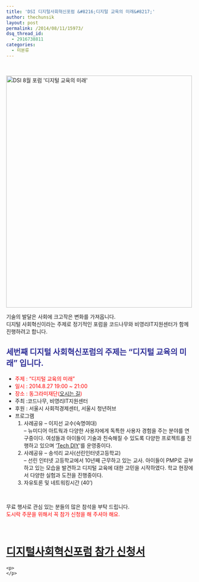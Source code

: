 ```yaml
---
title: 'DSI 디지털사회혁신포럼 &#8216;디지털 교육의 미래&#8217;'
author: thechunsik
layout: post
permalink: /2014/08/11/15973/
dsq_thread_id:
  - 2916738811
categories:
  - 미분류
---
```

&nbsp;

[<img class="aligncenter wp-image-15974" src="http://codenamu.org/wp-content/uploads/2014/08/dsiforum_aug.png" alt="DSI 8월 포럼 '디지털 교육의 미래'" width="500" height="625" />][1]

기술의 발달은 사회에 크고작은 변화를 가져옵니다.  
디지털 사회혁신이라는 주제로 정기적인 포럼을 코드나무와 비영리IT지원센터가 함께 진행하려고 합니다.

## **<span style="color: #333399;">세번째 디지털 사회혁신포럼의 주제는 &#8220;디지털 교육의 미래&#8221; 입니다.</span>**

*   <span style="color: #ff0000;">주제 : “디지털 교육의 미래”</span>
*   <span style="color: #ff0000;">일시 : 2014.8.27 19:00 ~ 21:00</span>
*   <span style="color: #ff0000;">장소 : 동그라미재단(<a href="http://thecircle.or.kr/home/intro/main.php?bgo=map" target="_blank">오시는 길</a>)</span>
*   주최 :코드나무, 비영리IT지원센터
*   후원 : 서울시 사회적경제센터, 서울시 청년허브
*   프로그램  
    1) 사례공유 &#8211; 이지선 교수(숙명여대)  
    &#8211; 뉴미디어 아트웍과 다양한 사용자에게 독특한 사용자 경험을 주는 분야를 연구중이다. 여성들과 아이들이 기술과 친숙해질 수 있도록 다양한 프로젝트를 진행하고 있으며 &#8216;<a href="http://techdiy.org" target="_blank">Tech DIY</a>&#8216;를 운영중이다.  
    2) 사례공유 &#8211; 송석리 교사(선린인터넷고등학교)  
    &#8211; 선린 인터넷 고등학교에서 10년째 근무하고 있는 교사. 아이들이 PMP로 공부하고 있는 모습을 발견하고 디지털 교육에 대한 고민을 시작하였다. 학교 현장에서 다양한 실험과 도전을 진행중이다.  
    3) 자유토론 및 네트워킹시간 (40’)

&nbsp;

무료 행사로 관심 있는 분들의 많은 참석을 부탁 드립니다.  
<span style="color: #ff0000;">도시락 주문을 위해서 꼭 참가 신청을 해 주셔야 해요. </span>

&nbsp;

<div>
  <div>
    <h1>
      <a href="https://docs.google.com/forms/d/1N6iY7R46kGgJ5ixDGthAJSa3lqUBjl2PdqNlSOAM_Cw/viewform">디지털사회혁신포럼 참가 신청서</a>
    </h1>
    
    <p>
    </p>
  </div>
</div>

 [1]: http://codenamu.org/wp-content/uploads/2014/08/dsiforum_aug.png